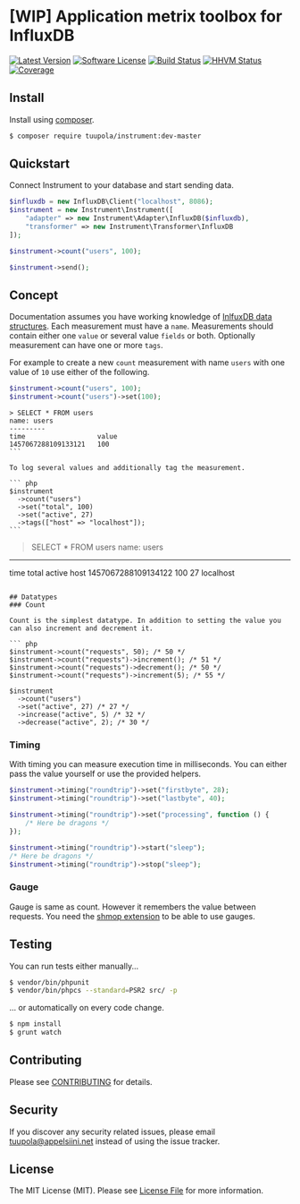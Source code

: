 # [WIP] Application metrix toolbox for InfluxDB

[![Latest Version](https://img.shields.io/github/release/tuupola/instrument.svg?style=flat-square)](https://github.com/tuupola/instrument/releases)
[![Software License](https://img.shields.io/badge/license-MIT-brightgreen.svg?style=flat-square)](LICENSE.md)
[![Build Status](https://img.shields.io/travis/tuupola/instrument/master.svg?style=flat-square)](https://travis-ci.org/tuupola/instrument)
[![HHVM Status](https://img.shields.io/hhvm/tuupola/instrument.svg?style=flat-square)](http://hhvm.h4cc.de/package/tuupola/instrument)
[![Coverage](http://img.shields.io/codecov/c/github/tuupola/instrument.svg?style=flat-square)](https://codecov.io/github/tuupola/instrument)

## Install

Install using [composer](https://getcomposer.org/).

``` bash
$ composer require tuupola/instrument:dev-master
```

## Quickstart

Connect Instrument to your database and start sending data.

``` php
$influxdb = new InfluxDB\Client("localhost", 8086);
$instrument = new Instrument\Instrument([
    "adapter" => new Instrument\Adapter\InfluxDB($influxdb),
    "transformer" => new Instrument\Transformer\InfluxDB
]);

$instrument->count("users", 100);

$instrument->send();
```

## Concept

Documentation assumes you have working knowledge of [InlfuxDB data structures](https://docs.influxdata.com/influxdb/v0.10/concepts/key_concepts/). Each measurement must have a `name`. Measurements should contain either one `value` or several value `fields` or both. Optionally measurement can have one or more `tags`.

For example to create a new `count` measurement with name `users` with one value of `10` use either of the following.

``` php
$instrument->count("users", 100);
$instrument->count("users")->set(100);
```

````
> SELECT * FROM users
name: users
---------
time                  value
1457067288109133121	  100
```

To log several values and additionally tag the measurement.

``` php
$instrument
  ->count("users")
  ->set("total", 100)
  ->set("active", 27)
  ->tags(["host" => "localhost"]);
```

````
> SELECT * FROM users
name: users
---------
time                  total   active  host
1457067288109134122	  100     27      localhost
```

## Datatypes
### Count

Count is the simplest datatype. In addition to setting the value you can also increment and decrement it.

``` php
$instrument->count("requests", 50); /* 50 */
$instrument->count("requests")->increment(); /* 51 */
$instrument->count("requests")->decrement(); /* 50 */
$instrument->count("requests")->increment(5); /* 55 */

$instrument
  ->count("users")
  ->set("active", 27) /* 27 */
  ->increase("active", 5) /* 32 */
  ->decrease("active", 2); /* 30 */
```

### Timing

With timing you can measure execution time in milliseconds. You can either pass the value yourself or use the provided helpers.

```php
$instrument->timing("roundtrip")->set("firstbyte", 28);
$instrument->timing("roundtrip")->set("lastbyte", 40);

$instrument->timing("roundtrip")->set("processing", function () {
    /* Here be dragons */
});

$instrument->timing("roundtrip")->start("sleep");
/* Here be dragons */
$instrument->timing("roundtrip")->stop("sleep");
```
### Gauge

Gauge is same as count. However it remembers the value between requests. You need the [shmop extension](http://php.net/manual/en/book.shmop.php) to be able to use gauges.

## Testing

You can run tests either manually...

``` bash
$ vendor/bin/phpunit
$ vendor/bin/phpcs --standard=PSR2 src/ -p
```

... or automatically on every code change.

``` bash
$ npm install
$ grunt watch
```

## Contributing

Please see [CONTRIBUTING](CONTRIBUTING.md) for details.

## Security

If you discover any security related issues, please email tuupola@appelsiini.net instead of using the issue tracker.

## License

The MIT License (MIT). Please see [License File](LICENSE.md) for more information.
